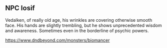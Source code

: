 ## NPC Iosif

Vedalken, of really old age, his wrinkles are covering otherwise smooth face.
His hands are slightly trembling, but he shows unprecedented wisdom and
awareness. Sometimes even in the borderline of psychic powers.

https://www.dndbeyond.com/monsters/biomancer


